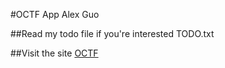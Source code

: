 #OCTF App
Alex Guo

##Read my todo file if you're interested
TODO.txt

##Visit the site
[OCTF](http://octf.alexguo.us)